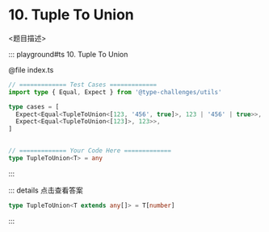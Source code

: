 # 10. Tuple To Union

<题目描述>

::: playground#ts 10. Tuple To Union

@file index.ts

```ts
// ============= Test Cases =============
import type { Equal, Expect } from '@type-challenges/utils'

type cases = [
  Expect<Equal<TupleToUnion<[123, '456', true]>, 123 | '456' | true>>,
  Expect<Equal<TupleToUnion<[123]>, 123>>,
]


// ============= Your Code Here =============
type TupleToUnion<T> = any
```

:::

::: details 点击查看答案

```ts
type TupleToUnion<T extends any[]> = T[number]
```

:::
